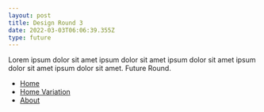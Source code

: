 ```yaml
---
layout: post
title: Design Round 3
date: 2022-03-03T06:06:39.355Z
type: future
---
```

Lorem ipsum dolor sit amet ipsum dolor sit amet ipsum dolor sit amet ipsum dolor sit amet ipsum dolor sit amet. Future Round.

* [Home](#)
* [Home Variation](#)
* [About](#)